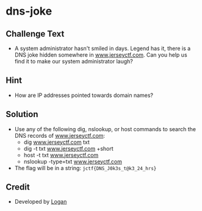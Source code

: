 # dns-joke

## Challenge Text
* A system administrator hasn't smiled in days. Legend has it, there is a DNS joke hidden somewhere in www.jerseyctf.com. Can you help us find it to make our system administrator laugh?

## Hint
* How are IP addresses pointed towards domain names?

## Solution
* Use any of the following dig, nslookup, or host commands to search the DNS records of www.jerseyctf.com:
  * dig www.jerseyctf.com txt
  * dig -t txt www.jerseyctf.com +short
  * host -t txt www.jerseyctf.com
  * nslookup -type=txt www.jerseyctf.com
* The flag will be in a string: `jctf{DNS_J0k3s_t@k3_24_hrs}`

## Credit
* Developed by [Logan](https://github.com/Git-Logan)
